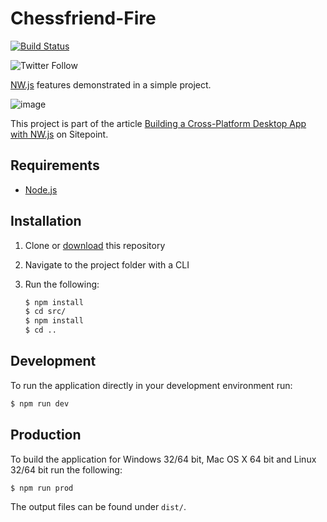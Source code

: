 # Chessfriend-Fire
[![Build Status](https://travis-ci.org/SFBrand1981/ChessFriend-Fire.svg?branch=master)](https://travis-ci.org/SFBrand1981/ChessFriend-Fire)

![Twitter Follow](https://img.shields.io/twitter/follow/SFBrand81.svg?style=social)

[NW.js][nwjs] features demonstrated in a simple project.

![image][screen]

This project is part of the article [Building a Cross-Platform Desktop App with NW.js][article] on Sitepoint.

## Requirements

- [Node.js][nodejs]

## Installation

1. Clone or [download][download] this repository
2. Navigate to the project folder with a CLI
3. Run the following:

   ```bash
   $ npm install
   $ cd src/
   $ npm install
   $ cd ..
   ```

## Development

To run the application directly in your development environment run:

```bash
$ npm run dev
```

## Production

To build the application for Windows 32/64 bit, Mac OS X 64 bit and Linux 32/64 bit run the following:

```bash
$ npm run prod
```

The output files can be found under `dist/`.

[nwjs]: http://nwjs.io/
[screen]: https://github.com/sitepoint-editors/nw.js-examples/blob/master/.github/screen.png
[article]: https://www.sitepoint.com/cross-platform-desktop-app-nw-js
[nodejs]: https://nodejs.org/en/
[download]: https://github.com/sitepoint-editors/nw.js-examples/archive/master.zip
